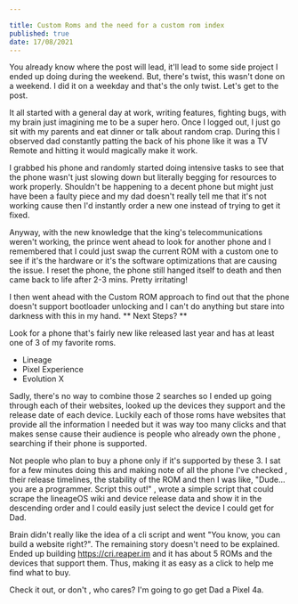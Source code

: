 ```yaml
---

title: Custom Roms and the need for a custom rom index
published: true
date: 17/08/2021
---
```


You already know where the post will lead, it'll lead to some side project I ended up doing during the weekend.
But, there's twist, this wasn't done on a weekend. I did it on a weekday and that's the only twist. Let's get to the post.

It all started with a general day at work, writing features, fighting bugs, with my brain just imagining me to be a super hero.
Once I logged out, I just go sit with my parents and eat dinner or talk about random crap. During this I observed dad constantly patting
the back of his phone like it was a TV Remote and hitting it would magically make it work.

I grabbed his phone and randomly started doing intensive tasks to see that the phone wasn't just slowing down but literally begging for resources to work properly. Shouldn't be happening to a decent phone but might just have been a faulty piece and my dad doesn't really tell me that it's not working cause then I'd instantly order a new one instead of trying to get it fixed.

Anyway, with the new knowledge that the king's telecommunications weren't working, the prince went ahead to look for another phone and I remembered that I could just swap the current ROM with a custom one to see if it's the hardware or it's the software optimizations that are causing the issue. I reset the phone, the phone still hanged itself to death and then came back to life after 2-3 mins. Pretty irritating!

I then went ahead with the Custom ROM approach to find out that the phone doesn't support bootloader unlocking and I can't do anything but stare into darkness with this in my hand. ** Next Steps? **

Look for a phone that's fairly new like released last year and has at least one of 3 of my favorite roms.

- Lineage
- Pixel Experience
- Evolution X

Sadly, there's no way to combine those 2 searches so I ended up going through each of their websites, looked up the devices they support and the release date of each device. Luckily each of those roms have websites that provide all the information I needed but it was way too many clicks and that makes sense cause their audience is people who already own the phone , searching if their phone is supported.

Not people who plan to buy a phone only if it's supported by these 3. I sat for a few minutes doing this and making note of all the phone I've checked , their release timelines, the stability of the ROM and then I was like, "Dude... you are a programmer. Script this out!" , wrote a simple script that could scrape the lineageOS wiki and device release data and show it in the descending order and I could easily just select the device I could get for Dad.

Brain didn't really like the idea of a cli script and went "You know, you can build a website right?".
The remaining story doesn't need to be explained.
Ended up building https://cri.reaper.im and it has about 5 ROMs and the devices that support them. Thus, making it as easy as a click to help me find what to buy.

Check it out, or don't , who cares?
I'm going to go get Dad a Pixel 4a.
